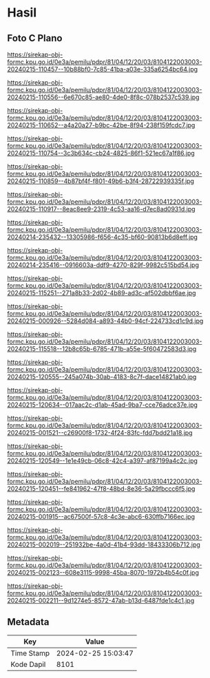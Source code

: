 # Hasil

## Foto C Plano

https://sirekap-obj-formc.kpu.go.id/0e3a/pemilu/pdpr/81/04/12/20/03/8104122003003-20240215-110457--10b88bf0-7c85-41ba-a03e-335a6254bc64.jpg

https://sirekap-obj-formc.kpu.go.id/0e3a/pemilu/pdpr/81/04/12/20/03/8104122003003-20240215-110556--6e670c85-ae80-4de0-8f8c-078b2537c539.jpg

https://sirekap-obj-formc.kpu.go.id/0e3a/pemilu/pdpr/81/04/12/20/03/8104122003003-20240215-110652--a4a20a27-b9bc-42be-8f94-238f159fcdc7.jpg

https://sirekap-obj-formc.kpu.go.id/0e3a/pemilu/pdpr/81/04/12/20/03/8104122003003-20240215-110754--3c3b634c-cb24-4825-86f1-521ec67a1f86.jpg

https://sirekap-obj-formc.kpu.go.id/0e3a/pemilu/pdpr/81/04/12/20/03/8104122003003-20240215-110859--4b87bf4f-f801-49b6-b3f4-28722939335f.jpg

https://sirekap-obj-formc.kpu.go.id/0e3a/pemilu/pdpr/81/04/12/20/03/8104122003003-20240215-110917--8eac8ee9-2319-4c53-aa16-d7ec8ad0931d.jpg

https://sirekap-obj-formc.kpu.go.id/0e3a/pemilu/pdpr/81/04/12/20/03/8104122003003-20240214-235432--13305986-f656-4c35-bf60-90813b6d8eff.jpg

https://sirekap-obj-formc.kpu.go.id/0e3a/pemilu/pdpr/81/04/12/20/03/8104122003003-20240214-235416--0916603a-ddf9-4270-829f-9982c515bd54.jpg

https://sirekap-obj-formc.kpu.go.id/0e3a/pemilu/pdpr/81/04/12/20/03/8104122003003-20240215-115251--271a8b33-2d02-4b89-ad3c-af502dbbf6ae.jpg

https://sirekap-obj-formc.kpu.go.id/0e3a/pemilu/pdpr/81/04/12/20/03/8104122003003-20240215-000926--5284d084-a893-44b0-94cf-224733cd1c9d.jpg

https://sirekap-obj-formc.kpu.go.id/0e3a/pemilu/pdpr/81/04/12/20/03/8104122003003-20240215-115518--12b8c65b-6785-471b-a55e-5f60472583d3.jpg

https://sirekap-obj-formc.kpu.go.id/0e3a/pemilu/pdpr/81/04/12/20/03/8104122003003-20240215-120555--245a074b-30ab-4183-8c7f-dace14821ab0.jpg

https://sirekap-obj-formc.kpu.go.id/0e3a/pemilu/pdpr/81/04/12/20/03/8104122003003-20240215-120634--017aac2c-d1ab-45ad-9ba7-cce76adce37e.jpg

https://sirekap-obj-formc.kpu.go.id/0e3a/pemilu/pdpr/81/04/12/20/03/8104122003003-20240215-001521--c26900f8-1732-4f24-83fc-fdd7bdd21a18.jpg

https://sirekap-obj-formc.kpu.go.id/0e3a/pemilu/pdpr/81/04/12/20/03/8104122003003-20240215-120549--1e1e49cb-06c8-42c4-a397-af87199a4c2c.jpg

https://sirekap-obj-formc.kpu.go.id/0e3a/pemilu/pdpr/81/04/12/20/03/8104122003003-20240215-120451--fe841962-47f8-48bd-8e36-5a29fbccc6f5.jpg

https://sirekap-obj-formc.kpu.go.id/0e3a/pemilu/pdpr/81/04/12/20/03/8104122003003-20240215-001915--ac67500f-57c8-4c3e-abc6-630ffb7166ec.jpg

https://sirekap-obj-formc.kpu.go.id/0e3a/pemilu/pdpr/81/04/12/20/03/8104122003003-20240215-002019--251932be-4a0d-41b4-93dd-18433306b712.jpg

https://sirekap-obj-formc.kpu.go.id/0e3a/pemilu/pdpr/81/04/12/20/03/8104122003003-20240215-002123--608e3115-9998-45ba-8070-1972b4b54c0f.jpg

https://sirekap-obj-formc.kpu.go.id/0e3a/pemilu/pdpr/81/04/12/20/03/8104122003003-20240215-002211--9d1274e5-8572-47ab-b13d-6487fde1c4c1.jpg


## Metadata

| Key        | Value               |
| ---------- | ------------------- |
| Time Stamp | 2024-02-25 15:03:47 |
| Kode Dapil | 8101                |



